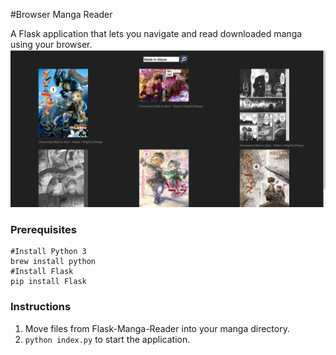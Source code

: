 #Browser Manga Reader

A Flask application that lets you navigate and read downloaded manga using your browser.
![Alt text](assets/example.png?raw=true)

### Prerequisites

```
#Install Python 3
brew install python
#Install Flask
pip install Flask
```

### Instructions

1. Move files from Flask-Manga-Reader into your manga directory.
2. `python index.py` to start the application.